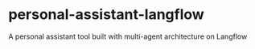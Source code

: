 # personal-assistant-langflow
A personal assistant tool built with multi-agent architecture on Langflow
